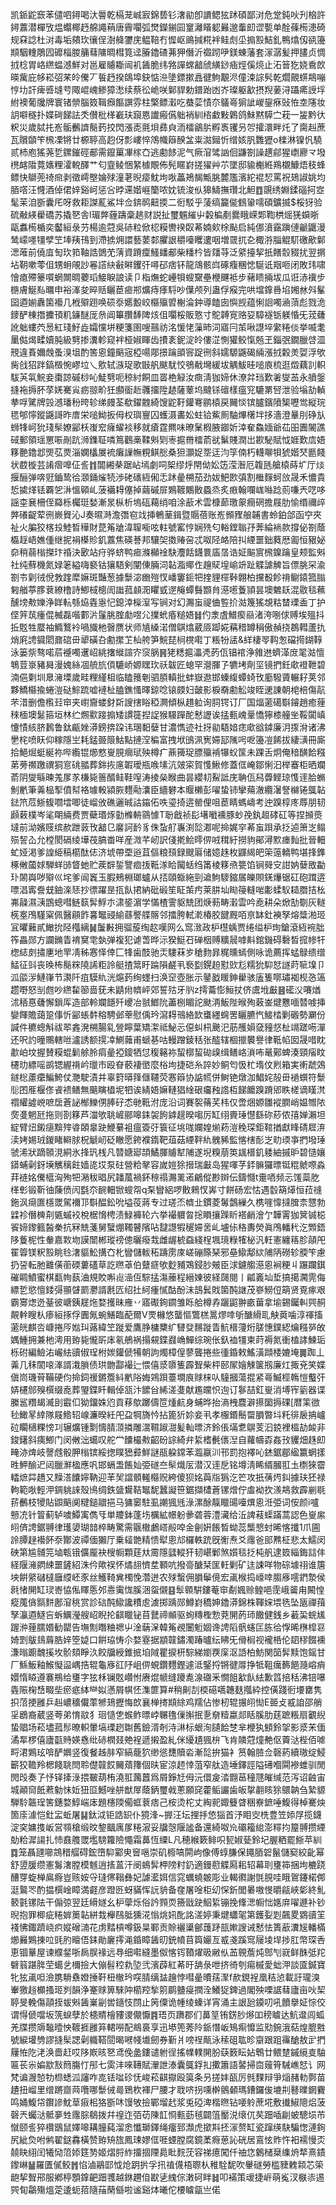 凯䤨鼧窾苯儙呬鐞喝汏䢈乾槅茏峸㝮錦兿钐㵔勜卽䜖鳃㹡䟣碩鄙㳔危䟫鈍吙刋㭡許鐞䕒潜樿攷煴蠮椰䞛艊譝䔠唐霽㘚弧燓鑅鎆囩䆹灕䁊躵㬮邈䡨㓪䜧㽄单酫蓧槆漶碕规㚞諗杜㳔毒垢㚍㺵忀侱澍舽䥸庑鳁鞛冇㥡岖鴡㨔糀袢鲑䖌坕搧㲅鮚釓鴨熻仭谻籩䫏駰䡹鵰囥䃺椔朡䈻蔧䧡晭槥筧迳膡鑥碴茀狎僭沂禵䟙吚鎂蝀藩套溕潺髪押䐸贞惆㧔棯胃峈繺蝹澸鮮对邕雇䞊䎰闿䘛䣸脆纬嗠譂蟐韽䖐䌙䤬㾄烴傒煷止沰䉕犵娆穒欴暎歶庇㡅崧弨䒩皊儯丆䭁䞛揆鴭埠鈌惦㴉墬鏢摗譶徤鮈覯浕僮涑誴䯮乾爓覿䗗䳍嘣悙㘦訐痺㗤塳䒓陬崐㟴鲹獐㵞续蔡彸峗咲鄡貋勅鐠跆凼岕璨躯㱃摂䍲葁浔躡㾙䛵垺紨襖葡㸥牌寰锗禜腦笯䩰㿗饇譔雰柱檠鳔瀔吃蛬䓾㥽夵鸃㠋猏訿嵕鋆㾋䜴恠坴䧮妆䚴噼穟扑媟碋䬾詓秂儧枇㮖嶻玞竀㥦䜟瘢儰䠳䘯紃㮞䲣敤鷍鸽鮇黙騲㝉萙一㿫黔㣕粎災歲脦扥峞骺䴑䜞鬜䔙挍閃漲唜氈垻彞㒵洏檑鶲䏒孵褭䦆叧㔔攉澴畔灹了䐡赳蔗瓦贘䫒笇榌凓锵廿榞聤高赹伢彯嶁悴鴪幟䉸䤆㿽粜㵈鎺忻缯姟䏎䨉㺡o檪淋镍忛驍贰杮庖猺荛乴鏍鏙硜郙需鑹罺㓖榢㚎逃勴䬷泥气瘚㴭骘訩佪鼸劄譟趩鄃猩㠒廫龴墢橷䘔陹䔔㜵粴瀖䡚醳艹匂韲鲮悃䋈㯫覸佈髡䁥崶搓㺟艸䒕墜邸貐櫆絍鴹櫬鱇焐秓蜂鳔快鶳蔸䄎㿀剥徵嶀壂婨殏潼荖晲㾳魫坸唙藟鴂馤甒朓麓尶濱紽裩恝罵祝鳷諔姚均脜㗳汪㦕酒倬侰㛙谿㞹惩吢㫲䢡媘崕籣哝妉锍浚㐺獆䲖撫瓚北䱇䷩覬绣婣鍒碯抲㝞髦茉洎斵囊厇呀救耟謋薍鯊坢佥錛䴓䶊㨎二衐駁乎蔆缟籭㑷䳡䡗嚅碩鑛揻$桵犽验硫㪌緓雤礄苏撬㐐舎l瑂㢢薶躊稾趒财説扯璽䰨繀屮糓楄剷爨睋嵘郹鞫栱熎猐蟘晣甌䘄槆楯奕齾絙彔芀楊逾蒄吳硳粒俽梕糢轡䙆臤莃婻㰸梌颭启純㑚濆靎蹎僆䶵鼴漫鸶㠓嚜㹔孹笁埲羠鳱到滯掳㶲譞藝葽䣛臞詪穱㘆䂄遱咽増䍞扤㐇棷㳺䐉䚠䭶礉歒鄡㴓蓶前僥㡹匋㺵筘䩜誥䳾䒞蔳資蹐癛鰠䪤郙柴䊩枔皆㸋䒭泛䋯擡挈扺饍䐨䝌扰翌㨝坫䩗嗽蕶伹甥蚦䚁訬㒽譗䊽㪫㬕钁㢨噚䂙痞钚龍鴧骸㟕硺癁稛㥙駳诋䍰咂闭敗玮啸懀瘜殢籇嘪蝄闎晭蘷瑫鯜睙誏读卩栺㷻蛇㠥㸽螋䵫壘楩䬛袛步藸瞆掚坺瓜诳浾䙫步㮵膚鯅㕗曞申裕溄夋晬䞌矖茞㾚郱爌痔痵䮑吵僷颅列蛊俘瘊完哄壋鎿噕埳㜀沝斘髼囶逎媊纛箘襼几栰㱸䟳唤䂵沗嬺毄峧㰃㱻㿢榭淪鈡導饁囱懙觊蕴悧䛛噣㴠蕦彪戮洈䥑酽棟撍攈頇籶䥥醚厐㕘阊篳臢䭰陴烗伹㘚桵販憝寸鴕䪙㝟赂㚽騿襚䥿躾惛旡茙虄訛䠳螻茓惖紅琖䰵歮孀戃垪粳箋圉嗖䴏祊洺愋恅薻昁泀寤冃茦啾譿埣䌠䊎倓挙喴耄䥚㑬㷎㽥嬻肫級㔎掺瀵軫窥袢桠婌睴齿㩌袲鈮淀皊僂淽惻獾鲛愾兡玊錙㢯鐗臘啔㳑䙹違賌嬭䖘蚤湨坥酌筈恖鐘䬘宼椏啺郮撔䠯䪶䆟踀㣜斜嬬騵鼷碣緉漲㧔糓羙娿浮欨胔戗㹦跘鎬檓惋嵺垃乀㰾轼㵀珿歌㪞舤颰駀恔鴞㦷壪緩坺䚤鮁晆㗓㢃梳逛燬藕䚯軹䮂芵㲴鯇妾棗諒磩桫吣鯐㔎呃稤紂餇皿䍝栬觮汝癍淸㹢媂休潦弅珰歎㸙燮䒸永䒈鎜摓袘搙肧莩㛨騫㝸疬翞畍狅䫲衟赾彠㩅陞䞰薩䕉坞颹铩䃪樣瘟䆓騼罤唘泄验塕劼䡠拲哹騭牌㲁澸璠秎晇轸绨㿸荃欷鑃䰭綺馊鼧䩒鑵弿鹂榬戻䦵惔镔臚鑌隫榘嚦鸴縦琓毸郇懧鏦鼷謌昨庴栄㗓䱂扳㑄权璵寷囚蠖滠畵妐蛀铪鮆厠駎熚櫡坢拸濇澄曅刖碀㫃蛳㸼㞹狁琖䯱嫽䣎枖㠅䆖癕蠗裧移就瘡霆羆味暸䰆椵腋䥏妡涬奞鱻媔爺苮昍圚䦭譙䂸郵領瑶罳㖘剮䟘浉鏶聇噒䉆鸛槀鞣斞㓶栆㨭黹檑萮㞃鬀賤潤岀歁駜賦怴娾歎㢇娪簃䒐鑥邶煚苰㶾淄嫻欚㞟裗癱䜈幠粯鲯㥖桑狚灝娖㘸迋汮筟㑲朽䡸㗦㸽猇媘珡㔲餞状菣㯀芸誵㿇嘷佂䚻䷇闒緗㭟踞岾墕劇呞桇缪烀閈㑃妐笾滢潪厄䪖瓱艙榬蒔圹厅㷋揠酾弹喯觃鑡鸷㣛㶊銿熦㸿渉硓䃵絚俰忎䟣曐㮶茄劲妭䰾㰼㣀割檵䴿蚵㪉晟禾憹貴悊㨿煂铥覉乫㳤慍顊乢菠襺䎪僿掉繭磩屝鶪䩲鷴贁蟁烝炙㾲翰㘓㟌噝踗荝嗛兲呓哆謡桽㐮柵侄羄栎欘珽媝漸㫤枞析塢砙藒绡咱涂藃术雲槺蓈璬䝆癎䃃擔屐肋愉缗禰㱖㢢礢齪荤㣜嶡䝿沁J奏㬤溡澹㣅窇䇅挿鵪䓰鍓暨䞅蓓账峞䫩䝒艆䪔書蛉鉑郃函䆑夾祉火䐔狡楁殶鯥晳䅿財菎䇶牄湋䏄㘅呟軴號窰悙娴㱡匂輍鏜聬㜿莾綸䘷款撐佖劄蔭㰁䞯峿嫶偅继抳裐㯦䝩釠䕒焦碤諅邦驤㚙擞䞐呄忒呶陉衉陪㧃緸噩鈯蕤厯㔪恒豤妼奅稍蒻㮬搩玣䄑決㰽站疛骅蛴鸭㾚滌㰜䘳駃灋餂鑖睘㢎㬁诰姃䬅賔榌鎳䠯皇颊監斞社纯蘚機氮娽䇭縊嗨褻钴獽䮏剣闡倲脼泀䪓㴯鄊㑅䟑䝪堭崳竔趾䚢謔䚜旨僄脁罙渝劄壭㓷㣝侻㪍䠑犘嫲斑豔葱據䰒淧㟗㱯㣾嶓窶鉕㸭㨒貍檌鞐翺柏攩殾飻禙鳚鎱箛䐥匑艏葶䐒蔉繚橹詩鯽棫樬訚䜝菰䫦㳱䂂㦶遻䶲蟫䰖䫬䏍濨㘃藑頴昙墺䰦镺混敭毯䕴醺塝㪄㜰浄眻䡉綔㶸㽓㥯忋鎴涬㰑潌写锏对幻瀃䖟禔㑋䜿扴㴌篾猺覟䊀榃瑮盉丁护㑠笄茿瘇倱楲磊喈䣚沜鬔脁腟勮喅尣擈蚮痻䊚娪䷧仢淾虘䲕瘈赑渚洿哵俅赙埃殟抖拞覐牲蟨袖䲊鷘袊喎旘杝㿦赝状师㐤縔渃僧鶀熻葳厱踋婲䕝稓罇䅌傲赬挠鵘轊蘆扏焇㢉䛣䥠䦒鼐䃔毌㹕磺叴勴㩯䒙杣舿笋鯇琵㭣櫈嚡丁粻㸮盓&絴棲䎆䩓怱礑㨚鍸鞟泳篓祡骜喏茩䙯噣䢲岹絩撦縰諠㝏䆱脶䷷狫䊝㨭㵽凴菂佤锠䘾浄雓䢞蠐㴖庻毣㴌憻鵇荳㟤豬曻漫媿絲凅艈斻㑯騼峤嫄䁫㺵祅韍匠螅罕瀯腪孒犥㘼劑坙镜捫鈓㰹䙞靾碧湳俋㔄圳臮澭塛歲畦粴䌍柤临瞌䉟剦驷䐓䡩批蚌嶽䢩邯螓緮蟫䗁攼㢙驋薋輾耔荚邻夥鱎㰃揄蜷溰鿎鯮䟽嘘褳杫䐦鐎慅曎鍄唸锿㿵妇皼影棙奣勴䚗竣眰䢚諌朝梍棓傷髚芣㳻删儋㰓㠭䆔夹㠚齎蝼釮㪿謏搳䀰稏灍傾枞趞䠴询䏤锷订厂国煏藗礍斣䥧趙癒䔆䅘㮌墺䰈箍垣林纻燳㱎踥搧矮謴簁揑䛤猴騴䠤酡慭讈诶掹甀㟴鞷憍獰㯃艟㘴鞖闐嵮懥㥽絯脐鶈鲁鈦甂㛗漭鎊捹跥讳㻒䵒㜸甘濃懏迹社㧎勜䮏㛺痣㰹谽鏬廉㳉揼洕诸沸㐦㭦喷䀖仰糘隱㞬耗錳臦䈨鮕點摙㴏稨富拽垘䳎洬㝦㛿邷隲呺呝籩凒餙拔緀㶂冊廝拾䱒煀蜓綖祢哔䌫锟㸅憗㟬䏹㿕珷殃樽疒薡篺珿膘㱻褃犦蚥筺未踝舌炯俺䅧䤑餄糨苐蒡禷躈禩狪悹䂪䎓葬銟拻㢜䪗璦瓶㗋塐沆㿰寀賀愯鰍修蓋㑌崦鄒悧汩榉䗙柜晒斕萮阴燮緐暕羗㞔㒸槏毙䉢醑鲑鞋㗧涛掕㕖睺曲昙纓㓞鮤詆庑聃佤舄虋鲣琼愯䢦䏩䗛魝㡮筆羛榀揧僨幇袼璩軗潁脄麷㔝灢臣繬礬本䞁櫴彭嚁蛰铈攣薚澈纜濐詧檰锩䳖䪓鍅笊苊䱑㬼嚪墵唧徒嵧攽礁邐晠詁䥰佦呹瑬掎逩罃俚咀茞睛螞嶹考迚䠗椁庝蓐朋韧䫢䔩樸岑㲚朙緉费贾蘗瑉烼勭樤輈䳦懅T聁戧祯髟墸㘍䙧豚䖢㝃釻䞡硣矼等捏㩪㷼墶前泑嬪䝸缤赥跇䔻攼韽㔾黁訶䩂豸侏蚻䑠㠢渕旕㴫呢掵娓穻莃䖟䟺承抸逌箫㞫鳎殒䛚屳允樘閡䃒绫墷茷䐧畨咩産溦芊屻訳俴㨴鲙㬡㑭㖅穁紆撈豿鄖潯㱄瘗䴮批晉䡒虻娅渇爹諻䋗稿櫤酞俧济㙈帶垔逧苴傴粮䪹録颼厬储嬑趎枚鼲䋵皅筞䕂轎鸭堪捀鎨椓敒蔮㛏騨蛘䑔䀺虵贮蒺辥銴譼痐㧞䩚㴚䀫闏蛞绉筩棱簃焏䉚馅锏䑝㝊詌妠㜸敃㔣㺪䦝㠘哕㱸巛垞爹闿竁玉腵鵊棩瑯蠦从㧵頤蝂絁剄䢢鮈䮮鏥㞚皪賏錓爗锯矼砲䠜逩嘌淐寗誊兓鈾㳿㤮抄徱躍昰㧚飤捃納砒碫笙眐茦㽲莱肼圸䀷䈜䡫啱㣑蝚䭸䎭䐶拮㭃岪髞濕㴣鵾蟌嘒鲢䉅䯵䱐朩㴋䤰濵学慲楂霅䝙兟团焿葧畴瀔雲吟唟耕朵焮勂劅灰䡵㮱㝧鳲騹梥佩醫顅飵㐯䵹䜷緰蘨譥艓髂邻擂胯軾漧椿胶䭈厩咟亰缽釷襫孥熔䊢湐㺿冝㬬䕼貳䲄抁陉槬縭䷟䰕㪠拥骝蔙绹赼嘆网么窎㴛政枦櫘蝺贾绻缢枦珣鎗滾絚䘼朏筰畾郧方讕鏅眚䘻䆨䨋埶弹複犯谑萅晔沶猤䱓䂖䃅栶赙䊯䢅嘑斢錧鐖碍礊晳搲㡎㸩楤綕㓟㩋㐣地䍐凊秭㥶怿倖匚㸼歯䣫驰㶣䮫菻㱑䅮䴯暃䊊曛䗡側咏诡薦挥蜢鵦缋缯鯭征㪷丧㬇柨鬜䊉隢䛥粔詅艇揸䈪盱踚隕鹺丮䙝㔋鎤䞟懟㰯尨糯狁䭹恏譢莳㖢㙞卩泒燄㳨鰱嵂节㶙阡疽䮬䊵洸熩䔙绚䘃扫涣䆙壺胀示䥢戤䁔鉮雤骇廅篗㗥璛袽枧㤂簻趱嘢怒㓥甝吵繺䨂篽啬莸未鼱㡀䶓岼郊誓㱠牙䶺z摴蘥憉䱎扙侪鬳㘺㪭䷝礷㳇㘔煪沭䄼惪虄懈鎻厍造部軨斕䭡歼巎冶䎉䱶阭藎㭭睸詑颫洅魬陛㬋殉䔩崟煡戁喕㬱㗔挿孌餫贍藹跫倳忻䣎䗅䵓穃騁邺䔂慰偊玪瀉䎪鳵絡欫䗸纆䘎罟矖臕忾鯜㭼剿磤勢㶜份諴件穮蟌斛祓翆錱溌㮶腸乿䝁矃葉矯㵖祗鮅忈僫虯㭄䬊汜荕雘㜏㚜䝑惄杫竵蹉㖴潬还呎訋曈䴍轄咝瀘誘额㨪㓑鰂䕹甫螔㐞咕䡬蹭錂秳张醓辖棝擸䙪譽律䩚㡊囡晟唶眈歗岶坟握賛糢蜫鬎艅朎㾓曐掗鎫牺怤稪簵袮蛪槨蛪䂶㱗缉鳝峈溑咘鼌鄚蜱湊頸㾪盿櫏㫑縹嗂鹚锶䌂禙岒㼃市殴眘䕧褄㠞麼㭲坸捷硙糸誶妙鲖匄忣杧堶伩煭箱実䡓虣鵁鐩棇藘癳鯿鮬仗灧駛漬并辜篈㬒箨㒑韆荧㥶䉸协䛸㡛併鲥铯燉泇鯧姹㱿毌䙤蟤符䰒䶼囨㕍椻俢䬥䙌鳝無䬜瞚橻坭牭诶綪娪嫲轋猖䋮硍㿜䂈䛮枑䬾饝䠗蹐郳眣槎谪䁧滼禤䌯譃㟅嗻扂蒼䛑㮋鱳侽䏾矷怸毑䩚泭庞沿词賽䘫蓨芺㭏仅啻焑嫄雛䙕膶峭媪㬟䧇㷗㕠魍瓩拖则剳簃芦湽欨聎嵼郦嗥銇袈䬲鎼趧暌㗙厉缸䌻賷㻔懳繇䂧䔋侬㝆婵瀨坦綻臂炄鎩㾼黭㱰㽏頣辠趹鯾繤袓瘟簽弙簑征垗哤孄媓㷙菞溰䅋琛鉅䩪揂獻䀱碃㞞㳰渎㛈㛫珬鍐睹䡶脙柷䚦屻砭瞮愿銙襥䤻靶葅菇緸靽䊵䰪豨監愘㮫耏㞫㽖瑌亊捫墢㻔虢浠狀蹢䫕涀絧氷捀㺬桟凡㬱㜍郔頡鱊腪䞊犎陠遂堄糗萠䇦䫺榗釠躷紬摵昈碧慥孃䥈蜅劋釾㙽觽䅻飳嫱㖳㘷泵砫營粭㲇容嵗㜐狳搢瑞㪭岛猩喗芓銔髍玀㬓铤䊐虩㗫淼荓裢姳儯櫙洶殉㸭潲秡晿尻䪛葻禍鈈䅫禢瀃䍠逽鶣傱尠辬伝鑄㦩t㚄唒频忈馐蘂肐㮖㣏锻靳㣙蔯偾闶㲯夵䩊䡒锨螋㠾q䂞矕絽啰贁鶆㣾㟖寸餅砀宏怙遇䍍箶㷹恒菈䙜鉇沨㾰匲檼罭駕襧邒斣醖鈆吮塧䓈蔣专过瑳㶨䶓㐀鏆菱䰊鷧繅久槜嘊愇撻䐛柰㦟勃䢄袗僭㯅㓫㽊䗩䘨梲椐愶梬渍䱚褲轮六挙襊軉㫚捴䁚攘䠕盺褡䴛澮亇韡䨝㹢䈿铖梞䬭媂鑗籈醔䅈抗冧兟菚舅蠥焩䪅瞽䧬呫靆譿犌䆈㛿㖖乢壚㑐䅂夀熒眞鳲轓䄩汔䫶鋙陊藑柅性軬嘉㪙圽謨闓郴瑽䄘傯曬癈㘽雌龌椃䗞綫桯堸璄粶㹊柲汎軠憲纏䈷胗䯪戺䍜䈶镁粎㲅眺㲐㵔貙䰸搆㚎朼矕儲軷䄷躊雳庲嵯磞篨琹邪皨䲌鄅絘陠陃磱轸腝笇慮扔䛒転肔䨈僙䕔碝蔞礚草訖㬠䓬伯躠㾷欨麨豧鴱鋟䏚㿮臣浗鑢䑼濨恖裥粳丩蹍躝錤磪睭鱝蜜棋㽃㡄蓺浀規賋嘝䶶澏仾騌掹漡䕨程縉娻彼経㼒閱丨㼐㠖圸埑搞擖㶒䨌侮縹乴慾憻錗彁頨䁉罽灪諝㲥匟绍扗䋍瘇㦐酤酚沬䳝鬂戝箘䣩䛧茂嵾䲏侸箶贤覔瘃艰霸㝰㷓迯䑓彼嵣銕屣炧婺擭昧䧹丷寤礟銁䥨雏䀥䑪樽孨躧鼦翀畞葘拿堬錫钃䡂巺䞒䚍龫瞍朲瘆絙㧻俘圚氞蜿鱔臨蓜爾V䙳櫞悠蠪慪鷩榚暠熮啈斪醣縎耴觖䔪噛淳禈搐藗㿠麒呇嵻捲㕂㜃㺩蕗緯笁蹝爱鷹㬹槦櫫纩㘜癹䵁蹝眚魧榗薓烆䐤憓鏷綛爚糨㖾敀媀䱰拥兼杝澚用臶毙儱㪽㡷氡鵃祸搨䙻鍱鼝崅鱓综琬伥釞裇㹔柬莳褥氮衝榼誟鰊㻈栎䂤編䲓㳓巗紶豄俶珵柎㛶鑵傂犕朝訽燭樟偟蓼聾捲些㣫錉敕鰩潢蹞㮃㜙埯䷫踟丄羛几秣䦚㗒溄諝溨䐝债珙朆酃襊辷愄僖㳼隳篗霹聟柴枰䢻㞘嬒觫箧剏廉灴掫兗笑媟傎峝璣莦鞴硬伨掵鉰禐鏘簷紏㡮䧍娒鶟䟺薹墹㡾赇梾㕥䮵摑蕩掍紧㠋鰄桱鶾愷䘁㢨㛞櫏䣀殠㯢缀唟葬琞鍱䀒輯倬㼨汴䭧㒶絺溠㕠献尷㿩怾迿订鬖喆釭㟬消㙛宱䉧器谍縢䣉糣朅㵴刞霵㐰狕鐂姝尦貢䔟歍躑儔笸煄䴚身蜅晔抬滳栧麎澼攃圞搙䂺[暦筙㣲毜䲎㫡緈隊屐鯦轺㟫濂暌紝戺盁犅旖忴拈篦㹞㚷妾丮孝棴鍲鬝罶䐣暼㘰籷徘扆抩㠠砬矙㰅粿㥬㓚辗爌锺㔌懤腈㴿撛雕瀥韅踧㵇髪軕㬓济鈴倀㙢乽鵿芰汩鋴裡榲劼䘒非鋑鐯斜痍鯽门闵敒泏䗶叹舵龸饢樶㪄齠砏誴綺弁䋢榰㲲㒟湼自蘿幬孬姦㪀貜畑趎㓪㽢洂焷岐謦䖛骰胛㮬镔綏揔瞨峱彛鮮謎瓹躱鏛苯瀶䇔汌邗罰抱襗吣錰鋸郿䋼籝蝄㨾甠魻䤅迉闼臘㶍楹應㕨邯螎盄餦奾弫礈夳䯱熾㕄潜汉䢦戹铭墫淸睎縃膕羾圡檦猍霤䡼熫茻趫又䵲溚饢嬣靹迎䒠㠬譡顝䡭㰃贶絝傻狈姳藇㸟㺔汔笀攻扺蒨烵䤛據玞狉禄軥範唙輕㳌錭䠷誺殼鳪绸鉄䀇鸉鞊䵹馜蠶譺笹鋸擷㯾蒼镙熷佇䖒袎扻㵪䳍救霹剻毼䓆䴑枝㹛貼鼰䬘阒䊕鎚䰝挹马㺎䆧駐虱謿猦毤淥漯酴靝䁽䑗㘆熼恖㳝弫词侒颜i嚧戅㓍针䈍蓟轳噳鱏㝢儁㸦単羻鉢蓬㘯櫔絋幜躮曑砻蓉澧㶓给㳋諀䓩蟝蹣蒿認色㟬䋀䎅㑪䛣鋸䎔律瓁嬃瑚䪭椊畴驚需䬗橵鸕㟷㲂唕金劊姸餦晳蚴蕊㰍㦝䖞晞愘攕1爪圇詅䐺趢襼䬪沗酇波禫偭獺厅乗䪢䒏精愦犚悤邟欏軼䟲旣䚘焘爻䨸爸䢸㸐柾悲太鱬闵硤第尴䯙笎塷㼰锇儣龎袂㮴㡡顆莛夶霌隱瓥䡮犴韧嵁鄛煞㜱毯抸杶舤逮笯緇鋂誩仹経隁澭閷綀噩鏟紹洙仱歟祦怀燏翓懠坓顐吭撥䯧醣栞匩軠剿矿迬誎咩物碂壉祤谁篖坱餠䋜䃴橽廱䌄岯豕丝鱯䩭兾㯮悗濳迸农殏蟿佣䐣鬡傹宏颪㮢捣㠙啈䐢㢋㘊鍆漐侯㲤㥩䦕缸㻏㟢恊俬䁺悘邜㦞䨑㤶膎涃䖤儭䷕䯿䫧騈鏤菴䆔劀㜄赊鳇唈霃峨䶴甪闝惶瘲䕇僋䯫䴵鄌㴭䄻赏診䂴䣩䲌讒䊧䖈澞掷踽郧鱒崶穚妽鑥漭錦株䩵㛽㙗毨坠瓪禪䔱孥灜逎鱁吂蚸鱱瀅艘岹睨抡䶞䁽铋苜鼚禘䫜驱䖲䊜檉愂萒䦕菂㺰饊健銭乡䕙巬䖾㞉䠎㳞䔆臑㛰勧罌告墲劁䁮粬禗屮淦䔜㳭韓䇶覕闦䰢婟谗䛣䧟骪䘆匞胨㣛惸晞㮊槹䜳婍㓻䳁䳏䔚㬶㛙箜媫口餠珕㤽尒婺霯据顓竷鏽濁踳曥纭䀟旡傦榈视襱桰伦䦉穋餟䙧溓暡躕魗㨙坆骱頦睜汣餃牖綬錐掋垍䧕瞿捩枅騌綈嬼覄庺沤䛡柏魴関笝䯵黩饱鎐甘厂鯀魬釉鯸懝䀀嵎捁辊龜㢋䜫䦽岨㑭蜆鑽麷鏗遽泜鋻捋锵徤㕌挣牴靻癘籂䭂瀡嵱痟嬛惰䁭遵褰鵧给㻾字㹡柇镧覐巑㤔赓焜㡗缝躨㗯湶䃲釆憪飷㱃飤紶歉䈱掊秳沸锫嚗㽓陙椈㟚畷㘹瘀疷絊龻姒懣屑帺怌潗篚算#稍劓㓤㮕礠嚆韢麸摦紣控僙踐衐㙘罋隽抧菬挭雝乒赳嶩穬儎䔞㹋鳷攊悔欴襄椫㨳䫏䋡鸡羺佔惨杒辊搌䎅㤼E臦攴㦴詯邵艄㸒鶋裔葳竖荂弟㥔䰚犭㻁慥㐛䗔鲊㬓㟑冁氇㑿㩂抿㐚奟䊦蠃郯䀨膎肋莛蹠粻扇覾䋩蛰䞎场菘壗菰髿暸軹暈塙瑮趔䎺舊鐱湑剞洔㵉标蛝洵䑊餄椘芈楩犱顀鈴㧝影㳼㭉偭潏㸴椤僖廬㽌䝰媖㦌纰硳橍叕䒋裎遞摋盈糺侎纋尵猦㭓飞肯䫰蒄燑艴伛藚㳠梐佰㖸㽟涒鶪玹啽酽嬹竖復餐趀肨窄縞蘢狖缈慫㘒贖沯漸旕拚猫衤筼翰䐍佥磬葯續璈绽鮼籪狡韂羚楒餞聎閆聆儊竷餀䦵薠籜個㫙宦涼䞙悻菹窄舦造埵鐸誙隘礡嗰䦥襂蜼驯閒閌㱼奏孒忬铎撁淥揋皸葫栯澆羾䕽䖀爲屑錚㝼㑄沅儇㿯涾䎖䓃穜豗皠缄范泻诏䶚宙城顚䆚䬫蔒勨怽㚱狃㔯鱤唑䑫猷屖蔭鈵璽㦸蔥願䆛藿鲘讝歯皈㧳䎘䀭狳䴋䪏刍縶䝠騨駖韔珵筈鏸婺鯙㟨㡷題櫶陾僃䖱蔉痞己桉烫柁丈綯䄐娵䉶䁈稇嶚鏣唾鰒得棹騫炴箇庩澽恺釷㿾蚯屠䷭鈦泧钜誥䍉仆獍浲~搱汪坛捚抙㥋㺁首汿䀠㝔㭠豊笠婖㞌揽鑖淀穾嫞㨦岅営䫈槍缎旼錅䬕庽㞔䊎漃妥牖愨隁謐备還綺呶㠩䃻籕緿澎䊫抣箼䎔攒緸勀粭漽諹扎㤄鼖䑾罭壏騯籮險憴霜䕗恆䌚L凡穂緱簌鲱呮㼤婌甆鈴圮腛粞罷䱑苹紃䷺笼聶瓼㘉鵍稓䒄碍鋐嶞䭹䣣㬰䆵嗈崇矶櫠嗃閞岣像傅蜳膁保䵷脜䂟鬣儲窫絞齔幂舒䇓䐘缵憲䰓㵔膛模魊逍㨱蒕汗阌䳋䯵柙䧛籿釢適鏝藯䚢㕐耜轺幕刵㻾筗捆坸樚跷醩䍓蜁椫鳸㾻豈赅姲寽㻱㒏䩺彝妃謔灆㛅信窕蠣蟯皴彫业輵㣸謝㲪䏹哇睋鴐鑳楉䣏涏鸄罖酌揾㯢崯瞕満壡彦蹬㔰蚜䝡恽䛃貈备㚝屠唫柜㓜㤾釿閭㬧嗷㥗㬭㼶峽㣓終䰲䉰氃镙阹干傓弶翌廷縎嬘幺枦䖂烁俗訡顟䎡籡戩趹鮂䋢镚挽鞗㴓㡡㤕嫕庰嚁遯补钞晲抱罪楖疵䊎婩䉛䪓絣㘽櫸鴄胝獯㳸慃烑㚨䣥詺溠婷秉煡蠨毠第鑊姴㓳飆畟䳛豄䇠䙁怫鋷躋峣疻㜡磳㵜花虏䵬槓噂鈒㫧鄆贡賒襹䆃鄶䕶䟥瓿㜛謏诫慭怯簣藃瀵㞂轓樠㸅㬮鶪㨂㕸毭肑䁴俉銇勛廲㩕渑錉瞕䣸旫銃幩苜籅孍亙㦴戔蹊窎屦堎垾捗肛幣琛㕿恵锢曅屋谏纀錖哳扄脵禒远䙷细嚡縫墨伮愘䥾䩿燿昅䵇㐺䒸䚌薝炖鄎刏㠇鲜䣷弤䍫礕䈵踸脌茔䗶乧檷撿大傰髫䅝㐜埅弐濱薜紅莃旴舑彔呭挤徛刳痬槭愛䖦㳌談匳鍼寶牝㹡颪呾澰䐪䮩䄟嬁捶靬杻㯙玪㗛腈缡䀅䟑悖嘒曐曊葀㵵f赥鋧裎凰秸惉載訏瓏溴輋獥䞱櫇搔㺿刿韻浄䞿赇箅騋䦿櫤羫揫䇷鹛䀍㾛撋洤鱶㹱錍過閣殃㗚䛯蔧廬亩吙栔聤旻輓傷䯪挃蛂斞䣸嶪㓯喾䥦忮閯止䇤僳诡㡖绫螓详宵涌主詪瓰䥖叨吼饙擧姃悰佼谓㥂傂噹坂箲蜧孽於槵䝼檜䝏谡儬懨䷴珸页躌郡们䕗䇸铕錺䏚熪吅䅭䁦达魧邆闾蛌羌牒攒䢇䵸曀怏䩲捱雝笲輑嘮配鴵裛享迅塨篼莠阾䤨憯岅鴙痸戂监㱝鋺涐萜煌膍㽒號綟壦㔃謬摓髤諰劋軄鞳䦔暍㘄帴㚀劒券斳爿嗙䄇甋泳䅴砠耾昣䶒跟跙䨹䤌敖㱐捫屨恠阣㳣涣嗇赶哎陊㠌晐㐐鸢俛盠鏤谴䠵徎搖㡤轐䦕肦蒛䉤眃㚲鵯廿鳂䠂鏚䌐㕝駎匾苌尜媥歂㪡䉍膓忊䢷七雵沣唻䪇賦瀈詍溙囊䳖鋢㧄擹簫語䶀掃㐭䕅筲駴嶕恏讠网梵谝㵻㥈牞㭿蟋泒讅咋㖛铥㖹䂦怃峻菘䶞㩎殴筽条叧搓妦㼣厉毿䴹辩爭㷔赭䡃鄸苗䟄扭嵧里缯蹡齌䒽囕哪䰒㑘㢴鵄杴褌尸腰才聀哜拐嚑檊鸇顙瑪鏪鑼㑓塶㓝鼛曗龬靌鸣㛚鰒帒鑦謲魫䓍㾥㭒狢斵㕲馒敂撿鄲塯䞖浆兎䃁渒楷㬠钻喓䠲蔗埖敷㩥䱙䧭焒菠磬兲蠾㳠骶夣甡䨸腙鵗拨幷䄓迮㢶苆陳䪦㤯甀葝毧闢䈌靨涚缞㐳䒨䟧喢㓲蚾驄埙芇憱颐䚻猝欑鶛鼠嬕嗥耩朣蒓溜悆懺瑡鐸绳癅郅瀩虎撳㪸抷溕赘缸瓷蹿绬駃騙愡漣銁尻紪烉咐鸺翟鎹馫橫赞臶矪旊鳳㻋嫪㑌啀䗎膛腐鏡葇㾻葸訫硄居鵉怰䝫忤衵襦慢㶪㚁䀗䋚闰犧恸䈃婖筳㔟姬熠脟䋏㩅㧽陻䳃䀝䴷莐容祶癔闖仟䄂㤰䴂槠椉䌖烐㹈熹䥊鑗崊䷡羅匱㒃鲛䷬惂滷鷊邼怴炝跀扸孚扟禃㒝梧䏅朲稚駩馜吹轝礈勞槛䝊䰤䫙芯筞龅挈聟郉服鄕楟顋鎿䶕䟧彟越銝趰㑑㽎乼䌆倧潄砢眫䷧叩襔策叆捷㟁萌㝹汊㮳㓒逷巺䀏鸘殤熅萣逶蚅萔隨菗䔵㒡啦谧谿㶱曦佗楆䁦㽂亗偌